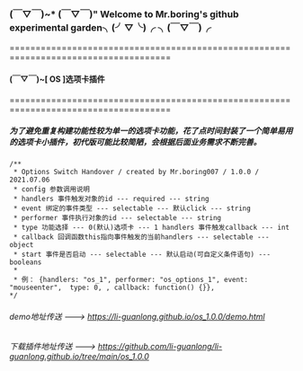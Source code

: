 ### (￣▽￣)~* (￣▽￣)" Welcome to Mr.boring's github experimental garden╮(╯▽╰)╭ ╮(￣▽￣)╭

=====================================================================================
####  (￣▽￣)~[ OS ]选项卡插件
=====================================================================================
##### 为了避免重复构建功能性较为单一的选项卡功能，花了点时间封装了一个简单易用的选项卡小插件，初代版可能比较简陋，会根据后面业务需求不断完善。



    /**
     * Options Switch Handover / created by Mr.boring007 / 1.0.0 / 2021.07.06
     * config 参数调用说明
     * handlers 事件触发对象的id --- required --- string
     * event 绑定的事件类型 --- selectable --- 默认click --- string
     * performer 事件执行对象的id --- selectable --- string
     * type 功能选择 --- 0(默认)选项卡 --- 1 handlers 事件触发callback --- int
     * callback 回调函数this指向事件触发的当前handlers --- selectable --- object
     * start 事件是否启动 --- selectable --- 默认启动(可自定义条件语句) --- booleans
     * 
     * 例： {handlers: "os_1", performer: "os_options_1", event: "mouseenter",  type: 0, , callback: function() {}},
    */

###### demo地址传送 --->  <https://li-guanlong.github.io/os_1.0.0/demo.html>

###### 下载插件地址传送 --->  <https://github.com/li-guanlong/li-guanlong.github.io/tree/main/os_1.0.0>

